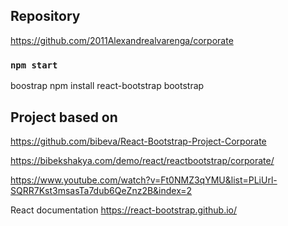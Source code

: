 ## Repository
https://github.com/2011Alexandrealvarenga/corporate

### `npm start`

boostrap
npm install react-bootstrap bootstrap

## Project based on
https://github.com/bibeva/React-Bootstrap-Project-Corporate

https://bibekshakya.com/demo/react/reactbootstrap/corporate/

https://www.youtube.com/watch?v=Ft0NMZ3qYMU&list=PLiUrl-SQRR7Kst3msasTa7dub6QeZnz2B&index=2

React documentation
https://react-bootstrap.github.io/